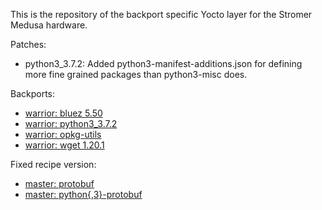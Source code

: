 This is the repository of the backport specific Yocto layer for the Stromer Medusa hardware.

Patches:
- python3_3.7.2: Added python3-manifest-additions.json for defining more fine grained packages than python3-misc does.

Backports:
- [warrior: bluez 5.50](https://github.com/kraj/poky/commit/496a4f924d23df6beb9382b4e3bcdcf5c12a9cdf)
- [warrior: python3_3.7.2](https://github.com/kraj/poky/commit/e7710df480513db877cbb80d6e7d7789ab39377d)
- [warrior: opkg-utils](https://github.com/kraj/poky/commit/a79bc39033c07e5cb0aa5ca95afe8f035c403f33)
- [warrior: wget 1.20.1](https://github.com/kraj/poky/commit/f26680fad518a49259fe9689e476edec832d770c)

Fixed recipe version:
- [master: protobuf](https://github.com/openembedded/meta-openembedded/commit/2f5819d9c37387764a600d9dc8d22bee8a71f710)
- [master: python{,3}-protobuf](https://github.com/openembedded/meta-openembedded/commit/e78cf913076ba28633d0ec4540f15820a0d944d2)
